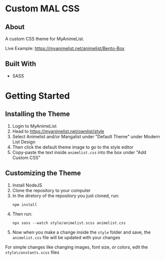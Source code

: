 # Custom MAL CSS

## About

A custom CSS theme for MyAnimeList. 

Live Example: https://myanimelist.net/animelist/Bento-Box

## Built With

- SASS

# Getting Started

## Installing the Theme
1. Login to MyAnimeList
2. Head to https://myanimelist.net/ownlist/style
3. Select Animelist and/or Mangalist under "Default Theme" under Modern List Design
4. Then click the default theme image to go to the style editor
5. Copy-paste the text inside `animelist.css` into the box under "Add Custom CSS" 

## Customizing the Theme
1. Install NodeJS
2. Clone the repository to your computer
3. In the diretory of the repository you just cloned, run:
    ```
    npm install
    ```
4. Then run:
    ```
    npx sass --watch style/animelist.scss animelist.css
    ```
5. Now when you make a change inside the `style` folder and save, the `animelist.css` file will be updated with your changes

For simple changes like changing images, font size, or colors, edit the `style\constants.scss` files

